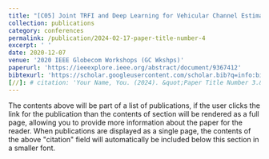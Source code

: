 ```yaml
---
title: "[C05] Joint TRFI and Deep Learning for Vehicular Channel Estimation"
collection: publications
category: conferences
permalink: /publication/2024-02-17-paper-title-number-4
excerpt: ' '
date: 2020-12-07
venue: '2020 IEEE Globecom Workshops (GC Wkshps)'
paperurl: 'https://ieeexplore.ieee.org/abstract/document/9367412'
bibtexurl: 'https://scholar.googleusercontent.com/scholar.bib?q=info:biJdcmk3udoJ:scholar.google.com/&output=citation&scisdr=CgL1daADENKYq2gHRSA:AAZF9b8AAAAAaKsBXSCPpA5Oq8Yp1YFWBpjBX2c&scisig=AAZF9b8AAAAAaKsBXdfXzCVUf33Nx3y82vjUKvs&scisf=4&ct=citation&cd=-1&hl=en&scfhb=1'
[//]: # citation: 'Your Name, You. (2024). &quot;Paper Title Number 3.&quot; <i>GitHub Journal of Bugs</i>. 1(3).'
---
```


The contents above will be part of a list of publications, if the user clicks the link for the publication than the contents of section will be rendered as a full page, allowing you to provide more information about the paper for the reader. When publications are displayed as a single page, the contents of the above "citation" field will automatically be included below this section in a smaller font.
